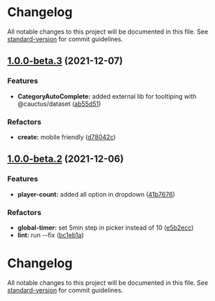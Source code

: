 # Changelog

All notable changes to this project will be documented in this file. See [standard-version](https://github.com/conventional-changelog/standard-version) for commit guidelines.

## [1.0.0-beta.3](https://github.com/cauctus/projo/compare/v1.0.0-beta.2...v1.0.0-beta.3) (2021-12-07)


### Features

* **CategoryAutoComplete:** added external lib for tooltiping with @cauctus/dataset ([ab55d51](https://github.com/cauctus/projo/commit/ab55d5184e95287a4d22e85701bf2f9fe9286a0e))


### Refactors

* **create:** mobile friendly ([d78042c](https://github.com/cauctus/projo/commit/d78042cac6b38a0caee13988332ca9019bf336ac))

## [1.0.0-beta.2](https://github.com/cauctus/projo/compare/v1.0.0-beta.1...v1.0.0-beta.2) (2021-12-06)


### Features

* **player-count:** added all option in dropdown ([41b7676](https://github.com/cauctus/projo/commit/41b7676c9e09983cc6ac95aff50d8f411aa92f3b))


### Refactors

* **global-timer:** set 5min step in picker instead of 10 ([e5b2ecc](https://github.com/cauctus/projo/commit/e5b2ecc0fe70c62d60795f80ab10841d67d994a3))
* **lint:** run --fix ([bc1eb1a](https://github.com/cauctus/projo/commit/bc1eb1a0046b7c23db476f8b9265e97674a1ac4b))

# Changelog

All notable changes to this project will be documented in this file. See [standard-version](https://github.com/conventional-changelog/standard-version) for commit guidelines.
